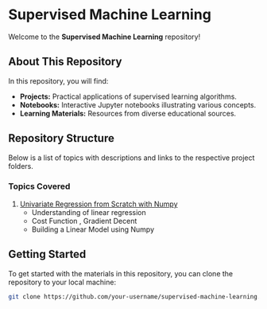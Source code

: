 # Supervised Machine Learning

Welcome to the **Supervised Machine Learning** repository!

## About This Repository

In this repository, you will find:

- **Projects:** Practical applications of supervised learning algorithms.
- **Notebooks:** Interactive Jupyter notebooks illustrating various concepts.
- **Learning Materials:** Resources  from diverse educational sources.

## Repository Structure
Below is a list of topics with descriptions and links to the respective project folders.

### Topics Covered

1. [Univariate Regression from Scratch with Numpy](link-to-folder)
    - Understanding of linear regression
    - Cost Function , Gradient Decent
    - Building a Linear Model using Numpy


## Getting Started

To get started with the materials in this repository, you can clone the repository to your local machine:

```sh
git clone https://github.com/your-username/supervised-machine-learning.git
